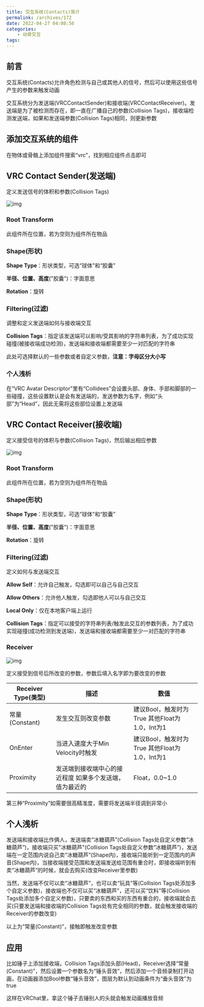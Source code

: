 ```yaml
---
title: 交互系统(Contacts)简介
permalink: /archives/172
date: 2022-04-27 04:08:56
categories:
    - 动骨交互
tags:
---
```


## 前言

交互系统(Contacts)允许角色检测与自己或其他人的信号，然后可以使用这些信号产生的参数来触发动画

交互系统分为发送端(VRCContactSender)和接收端(VRCContactReceiver)。发送端是为了被检测而存在，即一直在广播自己的参数(Collision Tags)，接收端检测发送端，如果和发送端参数(Collision Tags)相同，则更新参数

## 添加交互系统的组件

在物体或骨骼上添加组件搜索“vrc”，找到相应组件点击即可

## VRC Contact Sender(发送端)

定义发送信号的体积和参数(Collision Tags)

![img](https://jsd.cdn.zzko.cn/gh/yexca/picx-images-hosting@master/2022-VRChat/04-Contacts/image.ebh40gdczco.webp)

### Root Transform

此组件所在位置，若为空则为组件所在物品

### Shape(形状)

**Shape Type**：形状类型，可选“球体”和“胶囊”

**半径、位置、高度**("胶囊")：字面意思

**Rotation**：旋转

### Filtering(过滤)

调整和定义发送端如何与接收端交互

**Collision Tags**：指定该发送端可以影响/受其影响的字符串列表，为了成功实现碰撞(被接收端成功检测)，发送端和接收端都需要至少一对匹配的字符串

此处可选择默认的一些参数或者自定义参数，**注意：字母区分大小写**

### 个人浅析

在“VRC Avatar Descriptor”里有“Collidees”会设置头部、身体、手部和脚部的一些碰撞，这些设置默认是会有发送端的，发送参数为名字，例如“头部”为“Head”，因此无需将这些部位设置上发送端

## VRC Contact Receiver(接收端)

定义接受信号的体积与参数(Collision Tags)，然后输出相应参数

![img](https://jsd.cdn.zzko.cn/gh/yexca/picx-images-hosting@master/2022-VRChat/04-Contacts/image.4zfxznntlkg0.webp)

### Root Transform

此组件所在位置，若为空则为组件所在物品

### Shape(形状)

**Shape Type**：形状类型，可选“球体”和“胶囊”

**半径、位置、高度**("胶囊")：字面意思

**Rotation**：旋转

### Filtering(过滤)

定义如何与发送端交互

**Allow Self**：允许自己触发，勾选即可以自己与自己交互

**Allow Others**：允许他人触发，勾选即他人可以与自己交互

**Local Only**：仅在本地客户端上运行

**Collision Tags**：指定可以接受的字符串列表/触发此交互的参数列表，为了成功实现碰撞(成功检测到发送端)，发送端和接收端都需要至少一对匹配的字符串

### Receiver

![img](https://jsd.cdn.zzko.cn/gh/yexca/picx-images-hosting@master/2022-VRChat/04-Contacts/image.66905l2pgso0.webp)

定义接受到信号后所改变的参数，参数后填入名字即为要改变的参数

| Receiver Type(类型) | 描述                                                    | 数值                                          |
| ------------------- | ------------------------------------------------------- | --------------------------------------------- |
| 常量(Constant)      | 发生交互则改变参数                                      | 建议Bool，触发时为True 其他Float为1.0，Int为1 |
| OnEnter             | 当进入速度大于Min Velocity时触发                        | 建议Bool，触发时为True 其他Float为1.0，Int为1 |
| Proximity           | 发送端到接收端中心的接近程度 如果多个发送端，值为最近的 | Float，0.0~1.0                                |

第三种“Proximity”如需要很高精准度，需要将发送端半径调到非常小

## 个人浅析

发送端和接收端比作俩人，发送端卖“冰糖葫芦”(Collision Tags处自定义参数“冰糖葫芦”)，接收端只买"冰糖葫芦"(Collision Tags处自定义参数“冰糖葫芦”)，发送端在一定范围内说自己卖“冰糖葫芦”(Shape内)，接收端只能听到一定范围内的声音(Shape内)，当接收端接受范围和发送端发送给范围有重合时，即接收端听到有卖“冰糖葫芦”的时候，就会去购买(改变Receiver里参数)

当然，发送端不仅可以卖“冰糖葫芦”，也可以卖“玩具”等(Collision Tags处添加多个自定义参数)，接收端也不仅可以买“冰糖葫芦”，还可以买“饮料”等(Collision Tags处添加多个自定义参数)，只要卖的东西和买的东西有重合的，接收端就会去买(只要发送端和接收端的Collision Tags处有完全相同的参数，就会触发接收端的Receiver的参数改变)

以上为“常量(Constant)”，接触即触发改变参数

## 应用

比如锤子上添加接收端，Collision Tags添加头部(Head)，Receiver选择“常量(Constant)”，然后设置一个参数名为“锤头音效”，然后添加一个音频录制打开动画，在动画器添加Bool参数“锤头音效”，图层为默认到动画条件为“垂头音效”为true

这样在VRChat里，拿这个锤子去锤别人的头就会触发动画播放音频